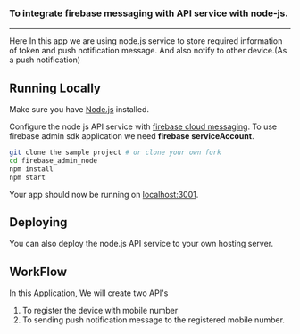 ### To integrate firebase messaging with API service with node-js.


---
Here In this app we are using node.js service to store required information of token and push notification message. And also notify to other device.(As a push notification)

## Running Locally

Make sure you have [Node.js](http://nodejs.org/)  installed.

Configure the node js API service with [firebase cloud messaging](https://firebase.google.com/docs/admin/setup). To use firebase admin sdk application we need **firebase serviceAccount**.

```sh
git clone the sample project # or clone your own fork
cd firebase_admin_node
npm install
npm start
```

Your app should now be running on [localhost:3001](http://localhost:3001/).

## Deploying

You can also deploy the node.js API service to your own hosting server.

## WorkFlow

In this Application, We will create two API's
1) To register the device with mobile number 
2) To sending push notification message to the registered mobile number.